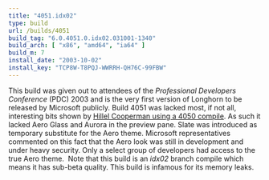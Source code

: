 ```yaml
---
title: "4051.idx02"
type: build
url: /builds/4051
build_tag: "6.0.4051.0.idx02.031001-1340"
build_arch: [ "x86", "amd64", "ia64" ]
build_m: 7
install_date: "2003-10-02"
install_key: "TCP8W-T8PQJ-WWRRH-QH76C-99FBW"
---
```


This build was given out to attendees of the _Professional Developers Conference_ (PDC) 2003 and is the very first version of Longhorn to be released by Microsoft publicly. Build 4051 was lacked most, if not all, interesting bits shown by [Hillel Cooperman using a 4050 compile](/guide/4050-xx). As such it lacked Aero Glass and Aurora in the preview pane. Slate was introduced as temporary substitute for the Aero theme. Microsoft representatives commented on this fact that the Aero look was still in development and under heavy security. Only a select group of developers had access to the true Aero theme.  Note that this build is an _idx02_ branch compile which means it has sub-beta quality. This build is infamous for its memory leaks.